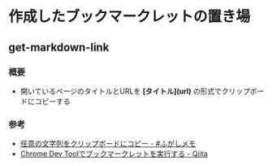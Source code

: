 # 作成したブックマークレットの置き場

## get-markdown-link
### 概要
- 開いているページのタイトルとURLを **\[タイトル](url)** の形式でクリップボードにコピーする

### 参考
- [任意の文字列をクリップボードにコピー - #ふがしメモ](https://ripplegashi.hatenablog.com/entry/2017/04/07/162651)
- [Chrome Dev Toolでブックマークレットを実行する - Qiita](https://qiita.com/kanaxx/items/0fe8e7e2deea482960b0)

